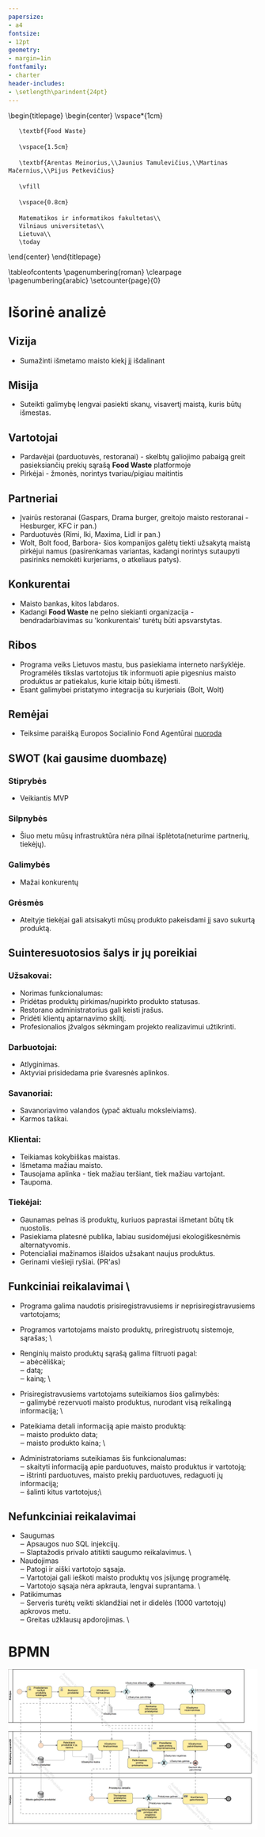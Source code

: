 ```yaml
---
papersize:
- a4
fontsize:
- 12pt
geometry:
- margin=1in
fontfamily:
- charter
header-includes:
- \setlength\parindent{24pt}
---
```


\begin{titlepage}
   \begin{center}
       \vspace*{1cm}

       \textbf{Food Waste}

       \vspace{1.5cm}

       \textbf{Arentas Meinorius,\\Jaunius Tamulevičius,\\Martinas Mačernius,\\Pijus Petkevičius}

       \vfill
            
       \vspace{0.8cm}
            
       Matematikos ir informatikos fakultetas\\
       Vilniaus universitetas\\
       Lietuva\\
       \today
            
   \end{center}
\end{titlepage}

\tableofcontents
\pagenumbering{roman}
\clearpage
\pagenumbering{arabic}
\setcounter{page}{0}
# Išorinė analizė
## Vizija 
- Sumažinti išmetamo maisto kiekį jį išdalinant

## Misija 
- Suteikti galimybę lengvai pasiekti skanų, visavertį maistą, kuris būtų išmestas.

## Vartotojai
- Pardavėjai (parduotuvės, restoranai) - skelbtų galiojimo pabaigą greit pasieksiančių prekių sąrašą **Food Waste** platformoje
- Pirkėjai - žmonės, norintys tvariau/pigiau maitintis
 
## Partneriai
- Įvairūs restoranai (Gaspars, Drama burger, greitojo maisto restoranai - Hesburger, KFC ir pan.)
- Parduotuvės (Rimi, Iki, Maxima, Lidl ir pan.) 
- Wolt, Bolt food, Barbora- šios kompanijos galėtų tiekti užsakytą maistą pirkėjui namus (pasirenkamas variantas, kadangi norintys sutaupyti pasirinks nemokėti kurjeriams, o atkeliaus patys).

## Konkurentai
- Maisto bankas, kitos labdaros.
- Kadangi **Food Waste** ne pelno siekianti organizacija - bendradarbiavimas su 'konkurentais' turėtų būti apsvarstytas.

## Ribos
- Programa veiks Lietuvos mastu, bus pasiekiama interneto naršyklėje. Programėlės tikslas vartotojus tik informuoti apie pigesnius maisto produktus ar patiekalus, kurie kitaip būtų išmesti.
- Esant galimybei pristatymo integracija su kurjeriais (Bolt, Wolt)

## Remėjai
- Teiksime paraišką Europos Socialinio Fond Agentūrai [nuoroda](https://www.esf.lt/lt/kuo-mes-galime-padeti/noriu-gauti-esf-parama/12)

## SWOT (kai gausime duombazę)
### Stiprybės  
- Veikiantis MVP

### Silpnybės  
- Šiuo metu mūsų infrastruktūra nėra pilnai išplėtota(neturime partnerių, tiekėjų).

### Galimybės  
- Mažai konkurentų

### Grėsmės  
- Ateityje tiekėjai gali atsisakyti mūsų produkto pakeisdami jį savo sukurtą produktą.

## Suinteresuotosios šalys ir jų poreikiai

### Užsakovai:
- Norimas funkcionalumas:
 - Pridėtas produktų pirkimas/nupirkto produkto statusas.
 - Restorano administratorius gali keisti įrašus.
 - Pridėti klientų aptarnavimo skiltį.
- Profesionalios įžvalgos sėkmingam projekto realizavimui užtikrinti.

### Darbuotojai:
- Atlyginimas.
- Aktyviai prisidedama prie švaresnės aplinkos.

### Savanoriai:
- Savanoriavimo valandos (ypač aktualu moksleiviams).
- Karmos taškai.

### Klientai:
- Teikiamas kokybiškas maistas.
- Išmetama mažiau maisto.
- Tausojama aplinka - tiek mažiau teršiant, tiek mažiau vartojant.
- Taupoma.

### Tiekėjai:
- Gaunamas pelnas iš produktų, kuriuos paprastai išmetant būtų tik nuostolis.
- Pasiekiama platesnė publika, labiau susidomėjusi ekologiškesnėmis alternatyvomis.
- Potencialiai mažinamos išlaidos užsakant naujus produktus.
- Gerinami viešieji ryšiai. (PR'as)


## Funkciniai reikalavimai \
* Programa galima naudotis prisiregistravusiems ir neprisiregistravusiems vartotojams; 
* Programos vartotojams maisto produktų, priregistruotų sistemoje, sąrašas; \
* Renginių maisto produktų sąrašą galima filtruoti pagal: \
‒ abėcėliškai; \
‒ datą; \
‒ kainą; \
* Prisiregistravusiems vartotojams suteikiamos šios galimybės: \
‒ galimybė rezervuoti maisto produktus, nurodant visą reikalingą informaciją; \ 

* Pateikiama detali informaciją apie maisto produktą: \
‒ maisto produkto data; \
‒ maisto produkto kaina; \
* Administratoriams suteikiamas šis funkcionalumas: \
‒ skaityti informaciją apie parduotuves, maisto produktus ir vartotoją; \
‒ ištrinti parduotuves, maisto prekių parduotuves, redaguoti jų informaciją; \
‒ šalinti kitus vartotojus;\

## Nefunkciniai reikalavimai

* Saugumas \
‒ Apsaugos nuo SQL injekcijų. \
‒ Slaptažodis privalo atitikti saugumo reikalavimus. \
* Naudojimas \
‒ Patogi ir aiški vartotojo sąsaja. \
‒ Vartotojai gali ieškoti maisto produktų vos įsijungę programėlę. \
‒ Vartotojo sąsaja nėra apkrauta, lengvai suprantama. \
* Patikimumas \
‒ Serveris turėtų veikti sklandžiai net ir didelės (1000 vartotojų) apkrovos metu. \
‒ Greitas užklausų apdorojimas. \

# BPMN

![Food waste BPMN](Diagrama.jpg "BPMN logo")

